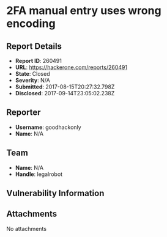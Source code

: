 # 2FA manual entry uses wrong encoding

## Report Details
- **Report ID**: 260491
- **URL**: https://hackerone.com/reports/260491
- **State**: Closed
- **Severity**: N/A
- **Submitted**: 2017-08-15T20:27:32.798Z
- **Disclosed**: 2017-09-14T23:05:02.238Z

## Reporter
- **Username**: goodhackonly
- **Name**: N/A

## Team
- **Name**: N/A
- **Handle**: legalrobot

## Vulnerability Information


## Attachments
No attachments
